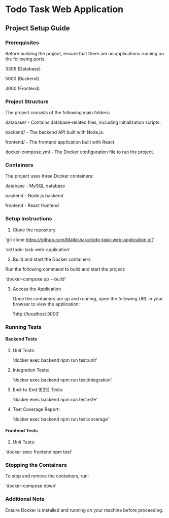 # Todo Task Web Application

## Project Setup Guide

### Prerequisites

Before building the project, ensure that there are no applications running on the following ports:

3306 (Database)

5000 (Backend)

3000 (Frontend)

### Project Structure

The project consists of the following main folders:

database/ - Contains database-related files, including initialization scripts.

backend/ - The backend API built with Node.js.

frontend/ - The frontend application built with React.

docker-compose.yml - The Docker configuration file to run the project.

### Containers

The project uses three Docker containers:

database - MySQL database

backend - Node.js backend

frontend - React frontend

### Setup Instructions

1. Clone the repository
   
'git clone https://github.com/Malkishara/todo-task-web-application.git'

'cd todo-task-web-application'

2. Build and start the Docker containers

  Run the following command to build and start the project:

  'docker-compose up --build'

3. Access the Application

   Once the containers are up and running, open the following URL in your browser to view the application:

   'http://localhost:3000'

### Running Tests

#### Backend Tests

1. Unit Tests:

   'docker exec backend npm run test:unit'

2. Integration Tests:

   'docker exec backend npm run test:integration'

3. End-to-End (E2E) Tests:

   'docker exec backend npm run test:e2e'

4. Test Coverage Report:

   'docker exec backend npm run test:coverage'
   
#### Frontend Tests

1. Unit Tests:

  'docker exec frontend npm test'

###  Stopping the Containers

To stop and remove the containers, run:

'docker-compose down'

  
### Additional Note

Ensure Docker is installed and running on your machine before proceeding.
